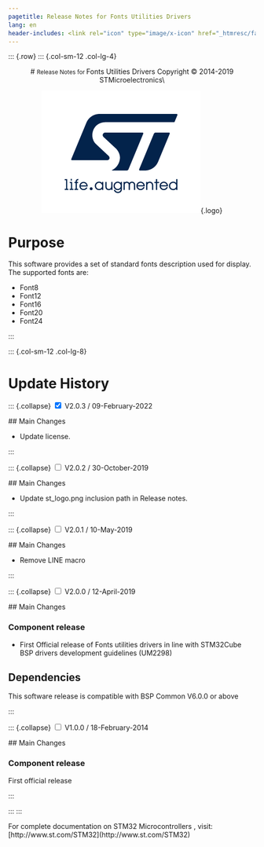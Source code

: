 ```yaml
---
pagetitle: Release Notes for Fonts Utilities Drivers
lang: en
header-includes: <link rel="icon" type="image/x-icon" href="_htmresc/favicon.png" />
---
```


::: {.row}
::: {.col-sm-12 .col-lg-4}

<center>
# <small>Release Notes for </small> Fonts Utilities Drivers
Copyright &copy; 2014-2019 STMicroelectronics\
    
[![ST logo](_htmresc/st_logo.png)](https://www.st.com){.logo}
</center>


# Purpose

This software provides a set of standard fonts description used for display. The supported fonts are:

-	Font8
-	Font12
-	Font16
-	Font20
-	Font24

:::

::: {.col-sm-12 .col-lg-8}
# Update History

::: {.collapse}
<input type="checkbox" id="collapse-section5" checked aria-hidden="true">
<label for="collapse-section5" checked aria-hidden="true">V2.0.3 / 09-February-2022</label>
<div>			
## Main Changes

-	Update license.

</div>
:::

::: {.collapse}
<input type="checkbox" id="collapse-section4" aria-hidden="true">
<label for="collapse-section4" checked aria-hidden="true">V2.0.2 / 30-October-2019</label>
<div>			
## Main Changes

-	Update st_logo.png inclusion path in Release notes.

</div>
:::

::: {.collapse}
<input type="checkbox" id="collapse-section3" aria-hidden="true">
<label for="collapse-section3" checked aria-hidden="true">V2.0.1 / 10-May-2019</label>
<div>			
## Main Changes

-	Remove LINE macro

</div>
:::

::: {.collapse}
<input type="checkbox" id="collapse-section2" aria-hidden="true">
<label for="collapse-section2" checked aria-hidden="true">V2.0.0 / 12-April-2019</label>
<div>			
## Main Changes

### Component release

-	First Official release of Fonts utilities drivers in line with STM32Cube BSP drivers development guidelines (UM2298)

## Dependencies

This software release is compatible with BSP Common V6.0.0 or above
</div>
:::

::: {.collapse}
<input type="checkbox" id="collapse-section1" aria-hidden="true">
<label for="collapse-section1" checked aria-hidden="true">V1.0.0 / 18-February-2014</label>
<div>			
## Main Changes

### Component release

First official release

</div>
:::

:::
:::

<footer class="sticky">
For complete documentation on STM32 Microcontrollers ,
visit: [http://www.st.com/STM32](http://www.st.com/STM32)
</footer>
